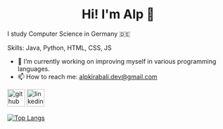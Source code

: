 <h1 align="center">Hi! I'm Alp 👋</h1>
I study Computer Science in Germany 🇩🇪


Skills: Java, Python, HTML, CSS, JS

- 🔭 I’m currently working on improving myself in various programming languages. 
- 📫 How to reach me: alpkirabali.dev@gmail.com 


[<img src='https://cdn.jsdelivr.net/npm/simple-icons@3.0.1/icons/github.svg' alt='github' height='40'>](https://github.com/alpkirabali)  [<img src='https://cdn.jsdelivr.net/npm/simple-icons@3.0.1/icons/linkedin.svg' alt='linkedin' height='40'>](https://www.linkedin.com/in/alp-krbl/)  

[![Top Langs](https://github-readme-stats.vercel.app/api/top-langs/?username=alpkirabali)](https://github.com/anuraghazra/github-readme-stats)

